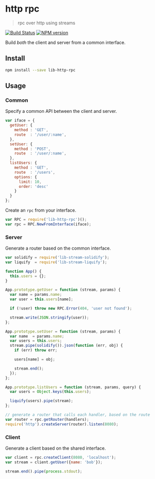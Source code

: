 # http rpc

> rpc over http using streams

[![Build Status](https://travis-ci.org/groundwater/node-lib-http-rpc.png?branch=master)](https://travis-ci.org/groundwater/node-lib-http-rpc)
[![NPM version](https://badge.fury.io/js/lib-http-rpc.png)](http://badge.fury.io/js/lib-http-rpc)

Build *both* the client and server from a common interface.

## Install

```bash
npm install --save lib-http-rpc
```

## Usage

### Common

Specify a common API between the client and server.

```javascript
var iface = {
  getUser: {
    method : 'GET',
    route  : '/user/:name',
  },
  setUser: {
    method : 'POST',
    route  : '/user/:name',
  },
  listUsers: {
    method : 'GET',
    route  : '/users',
    options: {
      limit: 10,
      order: 'desc'
    }
  }
};
```

Create an `rpc` from your interface.

```javascript
var RPC = require('lib-http-rpc')();
var rpc = RPC.NewFromInterface(iface);
```

### Server

Generate a router based on the common interface.

```javascript
var solidify = require('lib-stream-solidify');
var liquify  = require('lib-stream-liquify');

function App() {
  this.users = {};
}

App.prototype.getUser = function (stream, params) {
  var name = params.name;
  var user = this.users[name];

  if (!user) throw new RPC.Error(404, 'user not found');

  stream.write(JSON.stringify(user));
};

App.prototype.setUser = function (stream, params) {
  var name  = params.name;
  var users = this.users;
  stream.pipe(solidify()).json(function (err, obj) {
    if (err) throw err;

    users[name] = obj;

    stream.end();
  });
};

App.prototype.listUsers = function (stream, params, query) {
  var users = Object.keys(this.users);

  liquify(users).pipe(stream);
};

// generate a router that calls each handler, based on the route
var router = rpc.getRouter(handlers);
require('http').createServer(router).listen(8080);
```

### Client

Generate a client based on the shared interface.

```javascript
var client = rpc.createClient(8080, 'localhost');
var stream = client.getUser({name: 'bob'});

stream.end().pipe(process.stdout);
```

